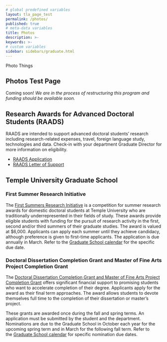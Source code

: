 ```yaml
---
# global predefined variables
layout: tla_page_test
permalink: /photos/
published: true
# meta-data variables
title: Photos
description: >-       
keywords: >-
# custom variables
sidebar: sidebars/graduate.html
---
```

Photo Things

## Photos Test Page
Coming soon! _We are in the process of restructuring this program and funding should be available soon._

## Research Awards for Advanced Doctoral Students (RAADS)
RAADS are intended to support advanced doctoral students’ research including research-related expenses, travel, foreign language study, technologies and data. Check-in with your department Graduate Director for more information on eligibility. 
- [RAADS Application](https://form.jotform.com/92594592867174)
- [RAADS Letter of Support](https://form.jotform.com/92596292037162)

## Temple University Graduate School
### First Summer Research Initiative 
The [First Summers Research Initiative](https://grad.temple.edu/admissions/costs-financial-aid-more/university-financial-support) is a competition for summer research awards for domestic doctoral students at Temple University who are traditionally underrepresented in their fields of study. These awards provide eligible students with funding for the pursuit of research activity in the first, second and/or third summers of their graduate studies. The award is valued at $6,000. Applicants can apply each summer until they achieve candidacy, although preference is given to first-time applicants. The application is due annually in March. Refer to the [Graduate School calendar](https://bulletin.temple.edu/graduate/academic-calendar/) for the specific due date.

### Doctoral Dissertation Completion Grant and Master of Fine Arts Project Completion Grant 
The [Doctoral Dissertation Completion Grant and Master of Fine Arts Project Completion Grant](https://grad.temple.edu/admissions/costs-financial-aid-more/university-financial-support) offers significant financial support to promising students who want to accelerate completion of their degree. Applicants apply for the award as their final term approaches. The award allows students to devote themselves full time to the completion of their dissertation or master’s project.

These grants are awarded once during the fall and spring terms. An application must be submitted by the student and the department. Nominations are due to the Graduate School in October each year for the upcoming spring term and in March for the following fall term. Refer to the [Graduate School calendar](https://bulletin.temple.edu/graduate/academic-calendar/) for specific nomination due dates.

